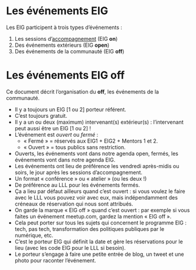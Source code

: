 # Les événements EIG

Les EIG participent à trois types d’événements :

1.  Les sessions d’[accompagnement](accompagnement.md) (EIG **on**)
2.  Des événements extérieurs (EIG **open**)
3.  Des événements de la communauté (EIG **off**)


# Les événements EIG off

Ce document décrit l’organisation du **off**, les événements de la communauté.

-   Il y a toujours un EIG [1 ou 2] porteur référent.
-   C’est toujours gratuit.
-   Il y a un ou deux (maximum) intervenant(s) extérieur(s) : l’intervenant peut aussi être un EIG [1 ou 2] !
-   L’événement est *ouvert* ou *fermé* :
    -   « Fermé » = réservés aux EIG1 + EIG2 + Mentors 1 et 2.
    -   « Ouvert » = tous publics sans restriction.
-   Ouverts, les événements vont dans notre agenda open, fermés, les événements vont dans notre agenda EIG.
-   Les événements ont lieu de préférence les vendredi après-midis ou soirs, le jour après les sessions d’accompagnement.
-   Un format « conférence » ou « atelier » (ou les deux !)
-   De préférence au LLL pour les événements fermés.
-   Ça a lieu par défaut ailleurs quand c’est ouvert : si vous voulez le faire avec le LLL vous pouvez voir avec eux, mais indépendamment des créneaux de réservation qui nous sont attribués.
-   On garde la marque « EIG off » quand c’est ouvert : par exemple si vous faites un événement meetup.com, gardez la mention « EIG off ».
-   Cela peut porter sur tous les sujets qui concernent le programme EIG : tech, pas tech, transformation des politiques publiques par le numérique, etc.
-   C’est le porteur EIG qui définit la date et gère les réservations pour le lieu (avec les code EIG pour le LLL si besoin).
-   Le porteur s’engage à faire une petite entrée de blog, un tweet et une photo pour raconter l’événement.

